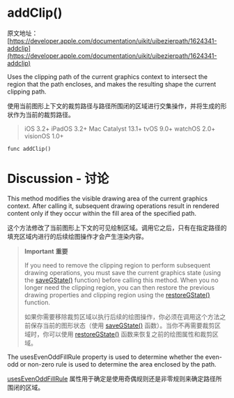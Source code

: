 # addClip()

原文地址：
[https://developer.apple.com/documentation/uikit/uibezierpath/1624341-addclip](https://developer.apple.com/documentation/uikit/uibezierpath/1624341-addclip)

Uses the clipping path of the current graphics context to intersect the region that the path encloses, and makes the resulting shape the current clipping path.

使用当前图形上下文的裁剪路径与路径所围闭的区域进行交集操作，并将生成的形状作为当前的裁剪路径。

> iOS 3.2+
iPadOS 3.2+
Mac Catalyst 13.1+
tvOS 9.0+
watchOS 2.0+
visionOS 1.0+

```
func addClip()
```

# Discussion - 讨论

This method modifies the visible drawing area of the current graphics context. After calling it, subsequent drawing operations result in rendered content only if they occur within the fill area of the specified path.

这个方法修改了当前图形上下文的可见绘制区域。调用它之后，只有在指定路径的填充区域内进行的后续绘图操作才会产生渲染内容。

> **Important** **重要**
>
> If you need to remove the clipping region to perform subsequent drawing operations, you must save the current graphics state (using the [saveGState()](https://developer.apple.com/documentation/coregraphics/cgcontext/1456156-savegstate) function) before calling this method. When you no longer need the clipping region, you can then restore the previous drawing properties and clipping region using the [restoreGState()](https://developer.apple.com/documentation/coregraphics/cgcontext/1455391-restoregstate) function.
> 
> 如果你需要移除裁剪区域以执行后续的绘图操作，你必须在调用这个方法之前保存当前的图形状态（使用 [saveGState()](https://developer.apple.com/documentation/coregraphics/cgcontext/1456156-savegstate) 函数）。当你不再需要裁剪区域时，你可以使用 [restoreGState()](https://developer.apple.com/documentation/coregraphics/cgcontext/1455391-restoregstate) 函数来恢复之前的绘图属性和裁剪区域。

The usesEvenOddFillRule property is used to determine whether the even-odd or non-zero rule is used to determine the area enclosed by the path.

[usesEvenOddFillRule](https://developer.apple.com/documentation/uikit/uibezierpath/1624360-usesevenoddfillrule) 属性用于确定是使用奇偶规则还是非零规则来确定路径所围闭的区域。

